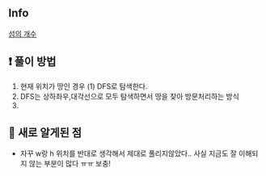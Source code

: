 ## Info
<a href="https://www.acmicpc.net/problem/4963" rel="nofollow">섬의 개수</a>

## ❗ 풀이 방법
1. 현재 위치가 땅인 경우 (1) DFS로 탐색한다.
2. DFS는 상하좌우,대각선으로 모두 탐색하면서 땅을 찾아 방문처리하는 방식
3. 

## 🙂 새로 알게된 점

* 자꾸 w랑 h 위치를 반대로 생각해서 제대로 풀리지않았다.. 사실 지금도 잘 이해되지 않는 부분이 많다 ㅠㅠ 보충!

